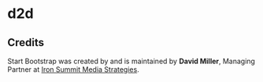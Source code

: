 # d2d

## Credits

Start Bootstrap was created by and is maintained by **David Miller**, Managing Partner at [Iron Summit Media Strategies](http://www.ironsummitmedia.com/).